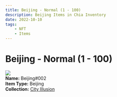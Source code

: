 ```yaml
---
title: Beijing - Normal (1 - 100)
description: Beijing Items in Chia Inventory
date: 2022-10-10
tags:
    - NFT
    - Items
---
```


# Beijing - Normal (1 - 100)
<div class="item_thumbnail">
<img loading="lazy" src="https://x3jpbdgowqukuede3eeyjxn5ppo4kzejzfic5yiksnerfdenvq.arweave.net/vtLwj-M60KKoQZNkJhN29e93FZInJUC7hCpNJEoyNrA"><br/>
<div><strong>Name:</strong> Beijing#002</div>
<div><strong>Item Type:</strong> Beijing</div>
<div><strong>Collection:</strong> <a href="https://www.spacescan.io/xch/nft/collection/col1lend2dcn558km4wcwta4xnkfv3xpcmlp9kyt0m909emvfxechlyqdl5ndg">City Illusion</a></div>
</div>

